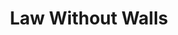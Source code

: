 ---
layout: page
title: Law Without Walls
permalink: /law_without_walls/
short-description: a Miami Law School community teaching students to explore the future of law
tags: org, non-profit, legal ed
---
